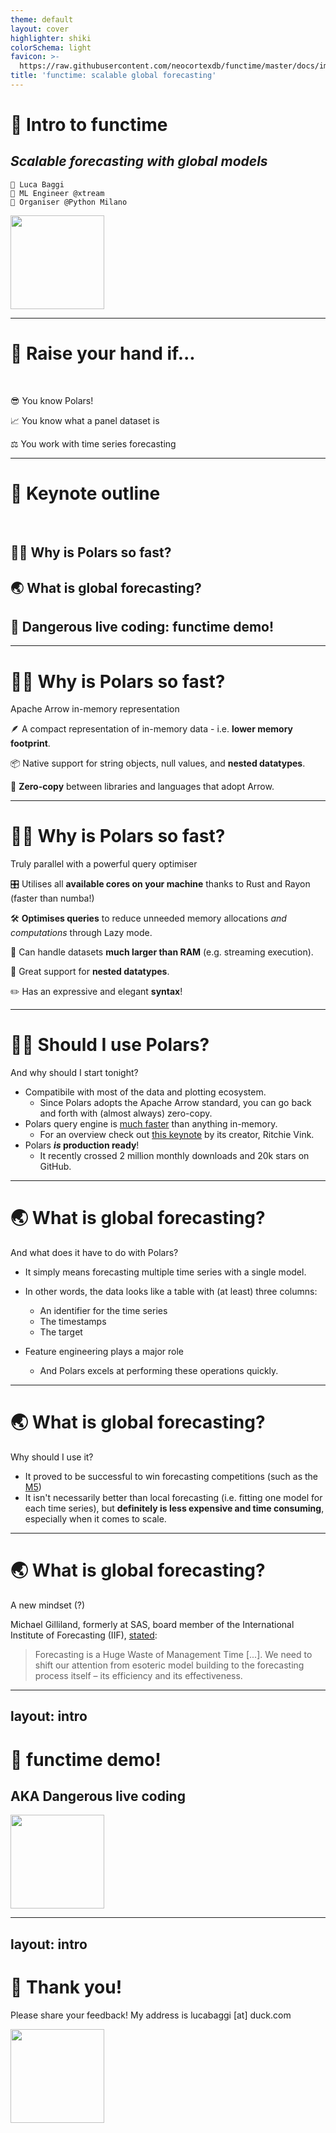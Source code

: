 ```yaml
---
theme: default
layout: cover
highlighter: shiki
colorSchema: light
favicon: >-
  https://raw.githubusercontent.com/neocortexdb/functime/master/docs/img/logo.png
title: 'functime: scalable global forecasting'
---
```


# 🔮 Intro to functime
## *Scalable forecasting with global models*

<div class="absolute bottom-10">

    👤 Luca Baggi
    💼 ML Engineer @xtream
    🐍 Organiser @Python Milano

</div>

<div class="absolute right-5 top-5">
<img height="150" width="150"  src="/qr-github.svg">
</div>


---

# 🙋 Raise your hand if...

<br>

<v-clicks>

😎 You know Polars!

📈 You know what a panel dataset is

⚖️ You work with time series forecasting

</v-clicks>


---

# 📍 Keynote outline

<br>

<v-clicks>

## 🐻‍❄️ Why is Polars so fast?

## 🌏 What is global forecasting?

## 🔮 Dangerous live coding: functime demo!

</v-clicks>


---

# 🐻‍❄️ Why is Polars so fast?
Apache Arrow in-memory representation

<v-clicks>

🪶 A compact representation of in-memory data - i.e. **lower memory footprint**.

📦 Native support for string objects, null values, and **nested datatypes**.

📝 **Zero-copy** between libraries and languages that adopt Arrow.

</v-clicks>


---

# 🐻‍❄️ Why is Polars so fast?
Truly parallel with a powerful query optimiser

<v-clicks>

🎛️ Utilises all **available cores on your machine** thanks to Rust and Rayon (faster than numba!)

🛠️ **Optimises queries** to reduce unneeded memory allocations _and computations_ through Lazy mode.

🌊 Can handle datasets **much larger than RAM** (e.g. streaming execution).

🪺 Great support for **nested datatypes**.

✏️ Has an expressive and elegant **syntax**!

</v-clicks>


---

# 🐻‍❄️ Should I use Polars?
And why should I start tonight?

<v-clicks>

* Compatibile with most of the data and plotting ecosystem.
  * Since Polars adopts the Apache Arrow standard, you can go back and forth with (almost always) zero-copy.
* Polars query engine is [much faster](https://www.pola.rs/benchmarks.html) than anything in-memory.
  * For an overview check out [this keynote](https://www.youtube.com/watch?v=GTVm3QyJ-3I) by its creator, Ritchie Vink.
* Polars ***is* production ready**!
  * It recently crossed 2 million monthly downloads and 20k stars on GitHub.

</v-clicks>


---

# 🌏 What is global forecasting?
And what does it have to do with Polars?

<v-clicks>

* It simply means forecasting multiple time series with a single model.

* In other words, the data looks like a table with (at least) three columns:
  * An identifier for the time series
  * The timestamps
  * The target

* Feature engineering plays a major role
  * And Polars excels at performing these operations quickly.

</v-clicks>


---

# 🌏 What is global forecasting?
Why should I use it?

<v-clicks>

* It proved to be successful to win forecasting competitions (such as the [M5](https://www.sciencedirect.com/science/article/pii/S0169207021001874?via%3Dihub))
* It isn't necessarily better than local forecasting (i.e. fitting one model for each time series), but **definitely is less expensive and time consuming**, especially when it comes to scale.

</v-clicks>


---

# 🌏 What is global forecasting?
A new mindset (?)

Michael Gilliland, formerly at SAS, board member of the International Institute of Forecasting (IIF), [stated](https://blogs.sas.com/content/forecasting/2016/10/25/changing-the-paradigm-for-business-forecasting-part-10/):

> Forecasting is a Huge Waste of Management Time [...]. We need to shift our attention from esoteric model building to the forecasting process itself – its efficiency and its effectiveness.


---
layout: intro
---

# 🔮 functime demo!
## AKA Dangerous live coding

<div class="absolute right-5 top-5">
<img height="150" width="150"  src="/qr-kaggle.svg">
</div>


---
layout: intro
---

# 🙏 Thank you!

Please share your feedback! My address is lucabaggi [at] duck.com

<div class="absolute right-5 top-5">
<img height="150" width="150"  src="/qr-linkedin.svg">
</div>
